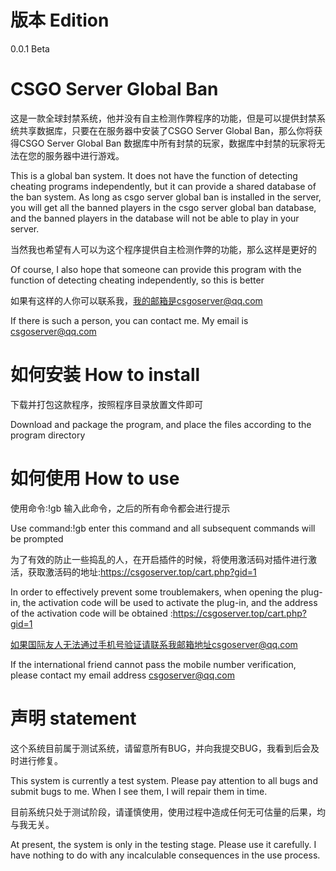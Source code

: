 # 版本 Edition
  0.0.1 Beta
# CSGO Server Global Ban
这是一款全球封禁系统，他并没有自主检测作弊程序的功能，但是可以提供封禁系统共享数据库，只要在在服务器中安装了CSGO Server Global Ban，那么你将获得CSGO Server Global Ban 数据库中所有封禁的玩家，数据库中封禁的玩家将无法在您的服务器中进行游戏。

This is a global ban system. It does not have the function of detecting cheating programs independently, but it can provide a shared database of the ban system. As long as csgo server global ban is installed in the server, you will get all the banned players in the csgo server global ban database, and the banned players in the database will not be able to play in your server.

当然我也希望有人可以为这个程序提供自主检测作弊的功能，那么这样是更好的

Of course, I also hope that someone can provide this program with the function of detecting cheating independently, so this is better

如果有这样的人你可以联系我，我的邮箱是csgoserver@qq.com

If there is such a person, you can contact me. My email is csgoserver@qq.com

# 如何安装 How to install

下载并打包这款程序，按照程序目录放置文件即可

Download and package the program, and place the files according to the program directory

# 如何使用 How to use

使用命令:!gb 输入此命令，之后的所有命令都会进行提示

Use command:!gb enter this command and all subsequent commands will be prompted

为了有效的防止一些捣乱的人，在开启插件的时候，将使用激活码对插件进行激活，获取激活码的地址:https://csgoserver.top/cart.php?gid=1

In order to effectively prevent some troublemakers, when opening the plug-in, the activation code will be used to activate the plug-in, and the address of the activation code will be obtained :https://csgoserver.top/cart.php?gid=1

如果国际友人无法通过手机号验证请联系我邮箱地址csgoserver@qq.com

If the international friend cannot pass the mobile number verification, please contact my email address csgoserver@qq.com

# 声明 statement

这个系统目前属于测试系统，请留意所有BUG，并向我提交BUG，我看到后会及时进行修复。

This system is currently a test system. Please pay attention to all bugs and submit bugs to me. When I see them, I will repair them in time.

目前系统只处于测试阶段，请谨慎使用，使用过程中造成任何无可估量的后果，均与我无关。

At present, the system is only in the testing stage. Please use it carefully. I have nothing to do with any incalculable consequences in the use process.
